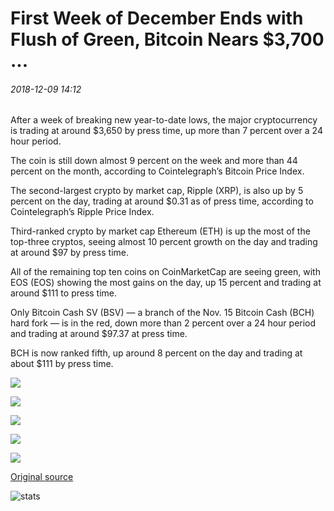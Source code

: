 # First Week of December Ends with Flush of Green, Bitcoin Nears $3,700 ...

###### 2018-12-09 14:12

After a week of breaking new year-to-date lows, the major cryptocurrency is trading at around $3,650 by press time, up more than 7 percent over a 24 hour period.

The coin is still down almost 9 percent on the week and more than 44 percent on the month, according to Cointelegraph’s Bitcoin Price Index.

The second-largest crypto by market cap, Ripple (XRP), is also up by 5 percent on the day, trading at around $0.31 as of press time, according to Cointelegraph’s Ripple Price Index.

Third-ranked crypto by market cap Ethereum (ETH) is up the most of the top-three cryptos, seeing almost 10 percent growth on the day and trading at around $97 by press time.

All of the remaining top ten coins on CoinMarketCap are seeing green, with EOS (EOS) showing the most gains on the day, up 15 percent and trading at around $111 to press time.

Only Bitcoin Cash SV (BSV) — a branch of the Nov. 15 Bitcoin Cash (BCH) hard fork — is in the red, down more than 2 percent over a 24 hour period and trading at around $97.37 at press time.

BCH is now ranked fifth, up around 8 percent on the day and trading at about $111 by press time.

![](https://s3.cointelegraph.com/storage/uploads/view/28def50032bc6a88649376a32b631fc0.png)

![](https://s3.cointelegraph.com/storage/uploads/view/e07d9f9e108060040e70536655f95ef5.png)

![](https://s3.cointelegraph.com/storage/uploads/view/808dcef576ac69d89d7e682316a1b5e0.png)

![](https://s3.cointelegraph.com/storage/uploads/view/1371c82f5c9eecce9aa9bd6da2241a4b.png)

![](https://s3.cointelegraph.com/storage/uploads/view/87948d5186af19bb50d71014b372e953.png)

[Original source](https://cointelegraph.com/news/first-week-of-december-ends-with-flush-of-green-bitcoin-nears-3-700)

![stats](https://c.statcounter.com/11760860/0/a89fa40b/1/ "stats")